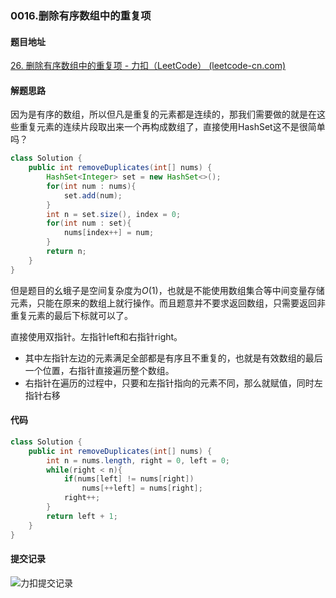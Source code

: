 ### 0016.删除有序数组中的重复项

#### 题目地址

[26. 删除有序数组中的重复项 - 力扣（LeetCode） (leetcode-cn.com)](https://leetcode-cn.com/problems/remove-duplicates-from-sorted-array/)

#### 解题思路

因为是有序的数组，所以但凡是重复的元素都是连续的，那我们需要做的就是在这些重复元素的连续片段取出来一个再构成数组了，直接使用HashSet这不是很简单吗？

```java
class Solution {
    public int removeDuplicates(int[] nums) {
        HashSet<Integer> set = new HashSet<>();
        for(int num : nums){
            set.add(num);
        }
        int n = set.size(), index = 0;
        for(int num : set){
            nums[index++] = num;
        }
        return n;
    }
}
```

但是题目的幺蛾子是空间复杂度为$O(1)$，也就是不能使用数组集合等中间变量存储元素，只能在原来的数组上就行操作。而且题意并不要求返回数组，只需要返回非重复元素的最后下标就可以了。

直接使用双指针。左指针left和右指针right。

- 其中左指针左边的元素满足全部都是有序且不重复的，也就是有效数组的最后一个位置，右指针直接遍历整个数组。
- 右指针在遍历的过程中，只要和左指针指向的元素不同，那么就赋值，同时左指针右移

#### 代码

```java
class Solution {
    public int removeDuplicates(int[] nums) {
        int n = nums.length, right = 0, left = 0;
        while(right < n){
            if(nums[left] != nums[right])
                nums[++left] = nums[right];
            right++;
        }
        return left + 1;
    }
}
```

#### 提交记录

![力扣提交记录](https://gitee.com/QingShanxl/pictures/raw/master/img//image-20211217115048050.png)
